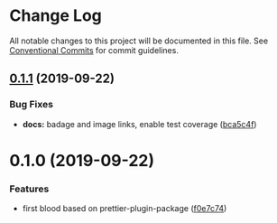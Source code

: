# Change Log

All notable changes to this project will be documented in this file.
See [Conventional Commits](https://conventionalcommits.org) for commit guidelines.

## [0.1.1](https://github.com/rx-ts/prettier/compare/prettier-plugin-pkg@0.1.0...prettier-plugin-pkg@0.1.1) (2019-09-22)


### Bug Fixes

* **docs:** badage and image links, enable test coverage ([bca5c4f](https://github.com/rx-ts/prettier/commit/bca5c4f))





# 0.1.0 (2019-09-22)


### Features

* first blood based on prettier-plugin-package ([f0e7c74](https://github.com/rx-ts/prettier/commit/f0e7c74))
